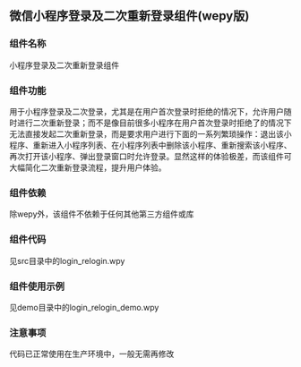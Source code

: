 ## 微信小程序登录及二次重新登录组件(wepy版)

### 组件名称
小程序登录及二次重新登录组件

### 组件功能
用于小程序登录及二次登录，尤其是在用户首次登录时拒绝的情况下，允许用户随时进行二次重新登录；而不是像目前很多小程序在用户首次登录时拒绝了的情况下无法直接发起二次重新登录，而是要求用户进行下面的一系列繁琐操作：退出该小程序、重新进入小程序列表、在小程序列表中删除该小程序、重新搜索该小程序、再次打开该小程序、弹出登录窗口时允许登录。显然这样的体验极差，而该组件可大幅简化二次重新登录流程，提升用户体验。

### 组件依赖
除wepy外，该组件不依赖于任何其他第三方组件或库

### 组件代码
见src目录中的login_relogin.wpy

### 组件使用示例
见demo目录中的login_relogin_demo.wpy

### 注意事项
代码已正常使用在生产环境中，一般无需再修改
